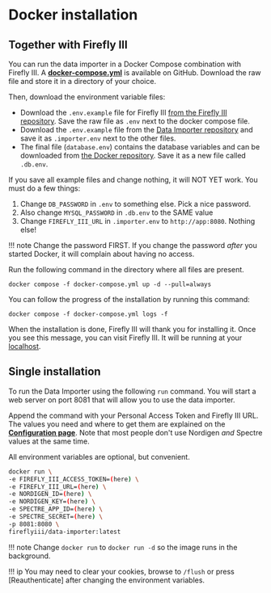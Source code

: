 # Docker installation

## Together with Firefly III

You can run the data importer in a Docker Compose combination with Firefly III. A **[docker-compose.yml](https://github.com/firefly-iii/docker/blob/main/docker-compose-importer.yml)** is available on GitHub. Download the raw file and store it in a directory of your choice.

Then, download the environment variable files:

- Download the `.env.example` file for Firefly III [from the Firefly III repository](https://github.com/firefly-iii/firefly-iii/blob/main/.env.example). Save the raw file as `.env` next to the docker compose file.
- Download the `.env.example` file from the [Data Importer repository](https://github.com/firefly-iii/data-importer/blob/main/.env.example) and save it as `.importer.env` next to the other files.
- The final file (`database.env`) contains the database variables and can be downloaded from [the Docker repository](https://raw.githubusercontent.com/firefly-iii/docker/main/database.env). Save it as a new file called `.db.env`.

If you save all example files and change nothing, it will NOT YET work. You must do a few things: 

1. Change `DB_PASSWORD` in `.env` to something else. Pick a nice password.
2. Also change `MYSQL_PASSWORD` in `.db.env` to the SAME value
3. Change `FIREFLY_III_URL` in `.importer.env` to `http://app:8080`. Nothing else!

!!! note
    Change the password FIRST. If you change the password *after* you started Docker, it will complain about having no access.

Run the following command in the directory where all files are present.

```text
docker compose -f docker-compose.yml up -d --pull=always
```

You can follow the progress of the installation by running this command:

```text
docker compose -f docker-compose.yml logs -f
```

When the installation is done, Firefly III will thank you for installing it. Once you see this message, you can visit Firefly III. It will be running at your [localhost](http://localhost).

## Single installation

To run the Data Importer using the following `run` command. You will start a web server on port 8081 that will allow you to use the data importer.  

Append the command with your Personal Access Token and Firefly III URL. The values you need and where to get them are explained on the **[Configuration page](configuration.md)**. Note that most people don't use Nordigen *and* Spectre values at the same time.

All environment variables are optional, but convenient.

```bash
docker run \
-e FIREFLY_III_ACCESS_TOKEN=(here) \
-e FIREFLY_III_URL=(here) \
-e NORDIGEN_ID=(here) \
-e NORDIGEN_KEY=(here) \
-e SPECTRE_APP_ID=(here) \
-e SPECTRE_SECRET=(here) \
-p 8081:8080 \
fireflyiii/data-importer:latest

```

!!! note
    Change `docker run` to `docker run -d` so the image runs in the background.

!!! ip
    You may need to clear your cookies, browse to `/flush` or press \[Reauthenticate\] after changing the environment variables.


